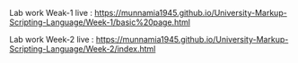 Lab  work Weak-1 live : https://munnamia1945.github.io/University-Markup-Scripting-Language/Week-1/basic%20page.html

Lab  work Week-2 live : https://munnamia1945.github.io/University-Markup-Scripting-Language/Week-2/index.html 
